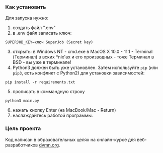 ### Как установить

Для запуска нужно:
1. создать файл ".env"
2. в .env файл записать ключ: 
```
SUPERJOB_KEY=ключ SuperJob (Secret key)
```
3. открыть: 
в Windows NT - cmd.exe
в MacOS X 10.0 - 11.1 - Terminal (Терминал)
в вских *nix'ах и его производных - тоже Терминал
в BSD - вы уже в терминале!
4. Python3 должен быть уже установлен. 
Затем используйте `pip` (или `pip3`, есть конфликт с Python2) для установки зависимостей:
```
pip install -r requirements.txt
```
5. прописать в коммандную строку 
```
python3 main.py
```
6. нажать кнопку Enter (на MacBook/Mac - Return)
7. наслаждайтесь работой программы.


### Цель проекта

Код написан в образовательных целях на онлайн-курсе для веб-разработчиков [dvmn.org](https://dvmn.org/).